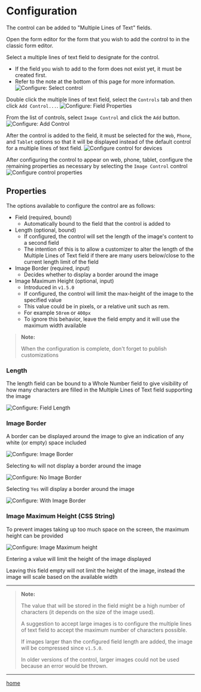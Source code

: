 # Configuration

The control can be added to "Multiple Lines of Text" fields.

Open the form editor for the form that you wish to add the control to in the classic form editor.

Select a multiple lines of text field to designate for the control.
- If the field you wish to add to the form does not exist yet, it must be created first.
- Refer to the note at the bottom of this page for more information.
![Configure: Select control](./res/ConfigureSelectControl.png)

Double click the multiple lines of text field, select the `Controls` tab and then click `Add Control...`.
![Configure: Field Properties](./res/FieldProperties.png)

From the list of controls, select `Image Control` and click the `Add` button.
![Configure: Add Control](./res/AddControl.png)

After the control is added to the field, it must be selected for the `Web`, `Phone`, and `Tablet` options so that 
it will be displayed instead of the default control for a multiple lines of text field.
![Configure control for devices](./res/ConfigureControlForDevices.png)

After configuring the control to appear on web, phone, tablet, configure the remaining properties as necessary by selecting the `Image Control` control
![Configure control properties](./res/ConfigureControlProperties.png)

## Properties

The options available to configure the control are as follows:
- Field (required, bound)
  - Automatically bound to the field that the control is added to
- Length (optional, bound)
  - If configured, the control will set the length of the image's content to a second field
  - The intention of this is to allow a customizer to alter the length of the Multiple Lines of Text field if there are many users below/close to the current length limit of the field
- Image Border (required, input)
  - Decides whether to display a border around the image
- Image Maximum Height (optional, input)
  - Introduced in `v1.5.0`
  - If configured, the control will limit the max-height of the image to the specified value
  - This value could be in pixels, or a relative unit such as rem.
  - For example `50rem` or `400px`
  - To ignore this behavior, leave the field empty and it will use the maximum width available

> **Note:**
> 
> When the configuration is complete, don't forget to publish customizations

### Length

The length field can be bound to a Whole Number field to give visibility of how many characters are filled in the Multiple Lines of Text field supporting the image

![Configure: Field Length](./res/ConfigureLength.png)

### Image Border

A border can be displayed around the image to give an indication of any white (or empty) space included

![Configure: Image Border](./res/ConfigureImageBorder.png)

Selecting `No` will not display a border around the image

![Configure: No Image Border](./res/NoBorder.png)

Selecting `Yes` will display a border around the image

![Configure: With Image Border](./res/WithBorder.png)

### Image Maximum Height (CSS String)

To prevent images taking up too much space on the screen, the maximum height can be provided

![Configure: Image Maximum height](./res/ConfigureImageMaximumHeight.png)

Entering a value will limit the height of the image displayed

Leaving this field empty will not limit the height of the image, instead the image will scale based on the available width

---

> **Note:** 
>
> The value that will be stored in the field might be a high number of characters (it depends on the size of the image used). 
> 
> A suggestion to accept large images is to configure the multiple lines of text field to accept the maximum number
> of characters possible.
>
> If images larger than the configured field length are added, the image will be compressed since `v1.5.0`.
>
> In older versions of the control, larger images could not be used because an error would be thrown.

---

[home](../readme.md)